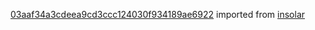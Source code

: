 [03aaf34a3cdeea9cd3ccc124030f934189ae6922](https://github.com/insolar/insolar/commit/03aaf34a3cdeea9cd3ccc124030f934189ae6922) imported from [insolar](https://github.com/insolar/insolar)
